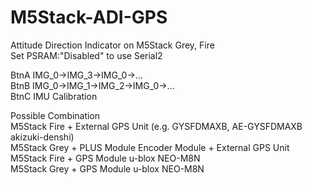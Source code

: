 # M5Stack-ADI-GPS
 Attitude Direction Indicator on M5Stack Grey, Fire  
 Set PSRAM:"Disabled" to use Serial2  


 BtnA IMG_0->IMG_3->IMG_0->...  
 BtnB IMG_0->IMG_1->IMG_2->IMG_0->...  
 BtnC IMU Calibration


Possible Combination  
M5Stack Fire + External GPS Unit (e.g. GYSFDMAXB, AE-GYSFDMAXB akizuki-denshi)  
M5Stack Grey + PLUS Module Encoder Module + External GPS Unit
M5Stack Fire + GPS Module u-blox NEO-M8N  
M5Stack Grey + GPS Module u-blox NEO-M8N  
